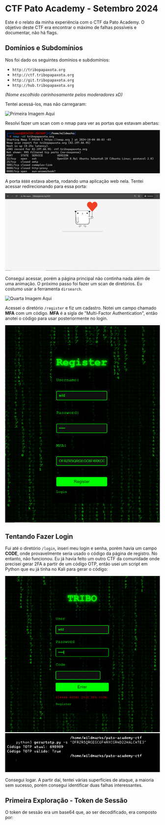 # CTF Pato Academy - Setembro 2024

Este é o relato da minha experiência com o CTF da Pato Academy. O objetivo deste CTF era encontrar o máximo de falhas possíveis e documentar, não há flags.

## Domínios e Subdomínios

Nos foi dado os seguintes domínios e subdomínios:

- `http://tribopapaxota.org`
- `http://ctf.tribopapaxota.org`
- `http://git.tribopapaxota.org`
- `http://hub.tribopapaxota.org`

*(Nome escolhido carinhosamente pelos moderadores xD)*

Tentei acessá-los, mas não carregaram:

![Primeira Imagem Aqui](https://imgur.com/w56Z5GP)

Resolvi fazer um scan com o nmap para ver as portas que estavam abertas:

![Segunda Imagem Aqui](./Imagens/2.jpg)

A porta `8888` estava aberta, rodando uma aplicação web nela. Tentei acessar redirecionando para essa porta:

![Terceira Imagem Aqui](./Imagens/3.jpg)

Consegui acessar, porém a página principal não continha nada além de uma animação. O próximo passo foi fazer um scan de diretórios. Eu costumo usar a ferramenta `dirsearch`.

![Quarta Imagem Aqui](#)

Acessei o diretório `/register` e fiz um cadastro. Notei um campo chamado **MFA** com um código. **MFA** é a sigla de "Multi-Factor Authentication", então anotei o código para usar posteriormente no login.

![Quinta Imagem Aqui](./Imagens/5.jpg)

## Tentando Fazer Login

Fui até o diretório `/login`, inseri meu login e senha, porém havia um campo **CODE**, onde provavelmente seria usado o código da página de registro. No entanto, não funcionou. Eu já havia feito um outro CTF da comunidade onde precisei gerar 2FA a partir de um código OTP, então usei um script em Python que eu já tinha no Kali para gerar o código:

![Sexta Imagem Aqui](./Imagens/6.jpg)
![Sétima Imagem Aqui](./Imagens/7.svg)

Consegui logar. A partir daí, tentei várias superfícies de ataque, a maioria sem sucesso, porém consegui identificar duas falhas interessantes.

## Primeira Exploração - Token de Sessão

O token de sessão era um base64 que, ao ser decodificado, era composto por:

